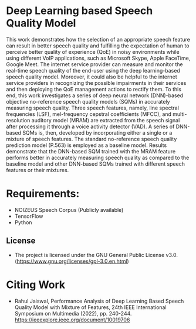 # **Deep Learning based Speech Quality Model**
This work demonstrates how the selection of an appropriate speech feature can result in better speech quality and fulfilling the expectation of human to perceive better quality of experience (QoE) in noisy environments while using different VoIP applications, such as Microsoft Skype, Apple FaceTime, Google Meet. The internet service provider can measure and monitor the real-time speech quality of the end-user using the deep learning-based speech quality model. Moreover, it could also be helpful to the internet service providers in recognizing the possible impairments in their services and then deploying the QoE management actions to rectify them. To this end, this work investigates a series of deep neural network (DNN)-based objective no-reference speech quality models (SQMs) in accurately measuring speech quality. Three speech features, namely, line spectral frequencies (LSF), mel-frequency cepstral coefficients (MFCC), and multi-resolution auditory model (MRAM) are extracted from the speech signal after processing it through a voice activity detector (VAD). A series of DNN-based SQMs is, then, developed by incorporating either a single or a mixture of speech features. The standard no-reference speech quality prediction model (P.563) is employed as a baseline model. Results demonstrate that the DNN-based SQM trained with the MRAM feature performs better in accurately measuring speech quality as compared to the baseline model and other DNN-based SQMs trained with different speech features or their mixtures.

# **Requirements:**
* NOIZEUS Speech Corpus (Publicly available)
* TensorFlow
* Python

## **License**
* The project is licensed under the GNU General Public License v3.0.(https://www.gnu.org/licenses/gpl-3.0.en.html)

# **Citing Work**
* Rahul Jaiswal, Performance Analysis of Deep Learning Based Speech Quality Model with Mixture of Features,
24th IEEE International Symposium on Multimedia (2022), pp. 240-244. https://ieeexplore.ieee.org/document/10019706
